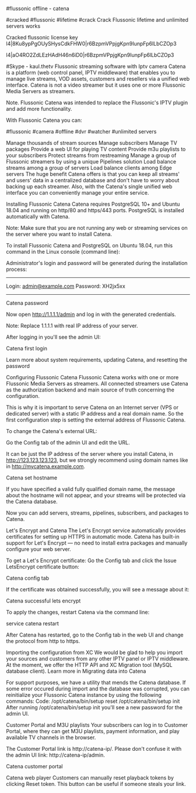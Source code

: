 #flussonic offline - catena 

#cracked
#flussonic
#lifetime
#crack
Crack Flussonic lifetime and unlimited servers works

Cracked flussonic license key
l4|8Ku8ypPgOUySHysCdkFHW0|r6BzpmVPpjgKpn9IunpFp6lLbCZOp3

l4|aO4RO2ZdLEzHAdH46n6iD0|r6BzpmVPpjgKpn9IunpFp6lLbCZOp3

#Skype - kaul.thetv
Flussonic streaming software with Iptv camera
Catena is a platform (web control panel, IPTV middleware) that enables you to manage live streams, VOD assets, customers and resellers via a unified web interface. Catena is not a video streamer but it uses one or more Flussonic Media Servers as streamers.

Note. Flussonic Catena was intended to replace the Flussonic's IPTV plugin and add more functionality.

With Flussonic Catena you can:

#flussonic
#camera
#offline
#dvr
#watcher
#unlimited servers

Manage thousands of stream sources
Manage subscribers
Manage TV packages
Provide a web UI for playing TV content
Provide m3u playlists to your subscribers
Protect streams from restreaming
Manage a group of Flussonic streamers by using a unique Pipelines solution
Load balance streams among a group of servers
Load balance clients among Edge servers
The huge benefit Catena offers is that you can keep all streams' and users' data in a centralized database and don't have to worry about backing up each streamer. Also, with the Catena's single unified web interface you can conveniently manage your entire service.

Installing Flussonic Catena
Catena requires PostgreSQL 10+ and Ubuntu 18.04 and running on http/80 and https/443 ports. PostgreSQL is installed automatically with Catena.

Note: Make sure that you are not running any web or streaming services on the server where you want to install Catena.

To install Flussonic Catena and PostgreSQL on Ubuntu 18.04, run this command in the Linux console (command line):



Administrator's login and password will be generated during the installation process:

*******************************************



Login: admin@example.com
Password: XH2jx5xx



*******************************************

Catena password

Now open http://1.1.1.1/admin and log in with the generated credentials.

Note: Replace 1.1.1.1 with real IP address of your server.

After logging in you'll see the admin UI:

Catena first login

Learn more about system requirements, updating Catena, and resetting the password

Configuring Flussonic Catena
Flussonic Catena works with one or more Flussonic Media Servers as streamers. All connected streamers use Catena as the authorization backend and main source of truth concerning the configuration.

This is why it is important to serve Catena on an Internet server (VPS or dedicated server) with a static IP address and a real domain name. So the first configuration step is setting the external address of Flussonic Catena.

To change the Catena's external URL:

Go the Config tab of the admin UI and edit the URL.

It can be just the IP address of the server where you install Catena, in http://123.123.123.123, but we strongly recommend using domain names like in http://mycatena.example.com.

Catena set hostname

If you have specified a valid fully qualified domain name, the message about the hostname will not appear, and your streams will be protected via the Catena database.

Now you can add servers, streams, pipelines, subscribers, and packages to Catena.

Let's Encrypt and Catena
The Let's Encrypt service automatically provides certificates for setting up HTTPS in automatic mode. Catena has built-in support for Let's Encrypt — no need to install extra packages and manually configure your web server.

To get a Let's Encrypt certificate:
Go the Config tab and click the Issue LetsEncrypt certificate button:

Catena config tab

If the certificate was obtained successfully, you will see a message about it:

Catena successful lets encrypt

To apply the changes, restart Catena via the command line:

service catena restart

After Catena has restarted, go to the Config tab in the web UI and change the protocol from http to https.

Importing the configuration from XC
We would be glad to help you import your sources and customers from any other IPTV panel or IPTV middleware. At the moment, we offer the HTTP API and XC Migration tool (MySQL database client). Learn more in Migrating data into Catena

For support purposes, we have a utility that mends the Catena database. If some error occured during import and the database was corrupted, you can reinitialize your Flussonic Catena instance by using the following commands:
Code:
/opt/catena/bin/setup reset
/opt/catena/bin/setup init
After running /opt/catena/bin/setup init you'll see a new password for the admin UI.

Customer Portal and M3U playlists
Your subscribers can log in to Customer Portal, where they can get M3U playlists, payment information, and play available TV channels in the browser.

The Customer Portal link is http://catena-ip/. Please don't confuse it with the admin UI link: http://catena-ip/admin.

Catena customer portal

Catena web player
Customers can manually reset playback tokens by clicking Reset token. This button can be useful if someone steals your link.
